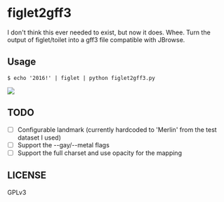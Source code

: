 # figlet2gff3

I don't think this ever needed to exist, but now it does. Whee. Turn the output
of figlet/toilet into a gff3 file compatible with JBrowse.

## Usage

```console
$ echo '2016!' | figlet | python figlet2gff3.py
```

![](http://i.imgur.com/vOS1EXI.png)

## TODO

- [ ] Configurable landmark (currently hardcoded to 'Merlin' from the test dataset I used)
- [ ] Support the --gay/--metal flags
- [ ] Support the full charset and use opacity for the mapping

## LICENSE

GPLv3
